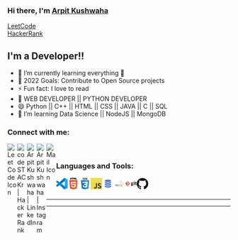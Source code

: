 ### Hi there, I'm [Arpit Kushwaha](https://www.linkedin.com/in/kushwaha-arpit/) 

[LeetCode](https://leetcode.com/arpitkushwaha/)
<br />
[HackerRank](https://www.hackerrank.com/arpit29062k) 

## I'm a Developer!!


- 🌱 I’m currently learning everything 🤣
- 🥅 2022 Goals: Contribute to Open Source projects
- ⚡ Fun fact: I love to read
- 🌱 WEB DEVELOPER || PYTHON DEVELOPER
- 😄 Python || C++ || HTML || CSS || JAVA || C || SQL
- 🤔 I’m learning Data Science || NodeJS || MongoDB

### Connect with me:


[<img align="left" alt="LeetCode Icon" width="22px" src="https://cdn.jsdelivr.net/npm/simple-icons@3.12.2/icons/leetcode.svg" />](https://leetcode.com/arpitkushwaha/)
[<img align="left" alt="codeSTACKr | HackerRank" width="22px" src="https://cdn.jsdelivr.net/npm/simple-icons@v3/icons/twitter.svg" />](https://www.hackerrank.com/arpit29062k) 
[<img align="left" alt="ArpitKushwaha | LinkedIn" width="22px" src="https://cdn.jsdelivr.net/npm/simple-icons@v3/icons/linkedin.svg" />](https://www.linkedin.com/in/kushwaha-arpit/) 
[<img align="left" alt="ArpitKushwaha | Instagram" width="22px" src="https://cdn.jsdelivr.net/npm/simple-icons@v3/icons/instagram.svg" />](https://www.instagram.com/alturistic_arpit/)
[<img align="left" alt="Mail Icon" width="22px" src="https://cdn.jsdelivr.net/npm/simple-icons@3.12.2/icons/gmail.svg" />]("mailto:ac.chauhan1102@gmail.com")



<br />

### Languages and Tools:

<img align="left" alt="Visual Studio Code" width="26px" src="https://raw.githubusercontent.com/github/explore/80688e429a7d4ef2fca1e82350fe8e3517d3494d/topics/visual-studio-code/visual-studio-code.png" />
<img align="left" alt="HTML5" width="26px" src="https://raw.githubusercontent.com/github/explore/80688e429a7d4ef2fca1e82350fe8e3517d3494d/topics/html/html.png" />
<img align="left" alt="CSS3" width="26px" src="https://raw.githubusercontent.com/github/explore/80688e429a7d4ef2fca1e82350fe8e3517d3494d/topics/css/css.png" />
<img align="left" alt="JavaScript" width="26px" src="https://raw.githubusercontent.com/github/explore/80688e429a7d4ef2fca1e82350fe8e3517d3494d/topics/javascript/javascript.png" />
<img align="left" alt="SQL" width="26px" src="https://raw.githubusercontent.com/github/explore/80688e429a7d4ef2fca1e82350fe8e3517d3494d/topics/sql/sql.png" />
<img align="left" alt="MySQL" width="26px" src="https://raw.githubusercontent.com/github/explore/80688e429a7d4ef2fca1e82350fe8e3517d3494d/topics/mysql/mysql.png" />
<img align="left" alt="Git" width="26px" src="https://raw.githubusercontent.com/github/explore/80688e429a7d4ef2fca1e82350fe8e3517d3494d/topics/git/git.png" />
<img align="left" alt="GitHub" width="26px" src="https://raw.githubusercontent.com/github/explore/78df643247d429f6cc873026c0622819ad797942/topics/github/github.png" />

<br />
<br />

---


---



